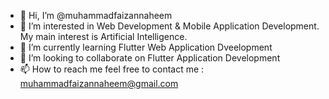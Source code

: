 - 👋 Hi, I’m @muhammadfaizannaheem
- 👀 I’m interested in Web Development & Mobile Application Development. My main interest is Artificial Intelligence.
- 🌱 I’m currently learning Flutter Web Application Dveelopment
- 💞️ I’m looking to collaborate on Flutter Application Development
- 📫 How to reach me feel free to contact me : muhammadfaizannaheem@gmail.com

<!---
muhammadfaizannaheem/muhammadfaizannaheem is a ✨ special ✨ repository because its `README.md` (this file) appears on your GitHub profile.
You can click the Preview link to take a look at your changes.
--->

